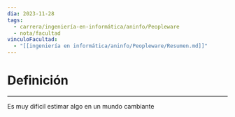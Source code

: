 ```yaml
---
dia: 2023-11-28
tags:
  - carrera/ingeniería-en-informática/aninfo/Peopleware
  - nota/facultad
vinculoFacultad:
  - "[[ingeniería en informática/aninfo/Peopleware/Resumen.md]]"
---
```

# Definición
---
Es muy difícil estimar algo en un mundo cambiante
